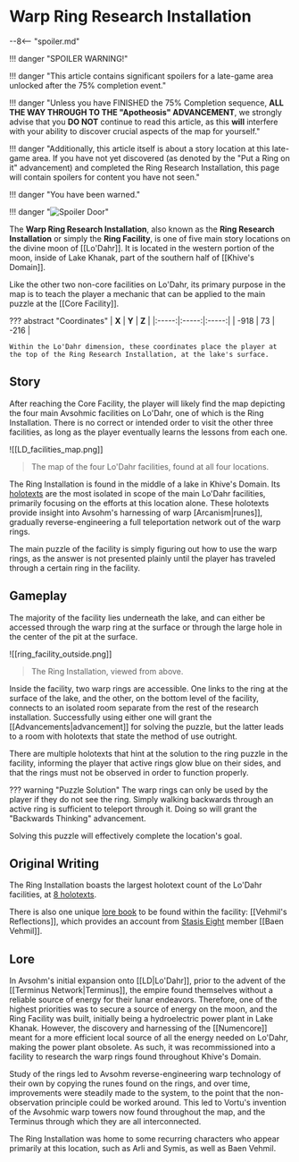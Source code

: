 # Warp Ring Research Installation

--8<-- "spoiler.md"

!!! danger "SPOILER WARNING!"

!!! danger "This article contains significant spoilers for a late-game area unlocked after the 75% completion event."

!!! danger "Unless you have FINISHED the 75% Completion sequence, **ALL THE WAY THROUGH TO THE "Apotheosis" ADVANCEMENT**, we strongly advise that you **DO NOT** continue to read this article, as this **will** interfere with your ability to discover crucial aspects of the map for yourself."

!!! danger "Additionally, this article itself is about a story location at this late-game area. If you have not yet discovered (as denoted by the "Put a Ring on it" advancement) and completed the Ring Research Installation, this page will contain spoilers for content you have not seen."

!!! danger "You have been warned."

!!! danger "![Spoiler Door](/assets/img/spoiler_door.png)"

The **Warp Ring Research Installation**, also known as the **Ring Research Installation** or simply the **Ring Facility**, is one of five main story locations on the divine moon of [[Lo'Dahr]]. It is located in the western portion of the moon, inside of Lake Khanak, part of the southern half of [[Khive's Domain]].

Like the other two non-core facilities on Lo'Dahr, its primary purpose in the map is to teach the player a mechanic that can be applied to the main puzzle at the [[Core Facility]]. 

??? abstract "Coordinates"
    | **X** | **Y** | **Z** |
    |:-----:|:-----:|:-----:|
    | -918  |  73   | -216  |

    Within the Lo'Dahr dimension, these coordinates place the player at the top of the Ring Research Installation, at the lake's surface.

## Story
After reaching the Core Facility, the player will likely find the map depicting the four main Avsohmic facilities on Lo'Dahr, one of which is the Ring Installation. There is no correct or intended order to visit the other three facilities, as long as the player eventually learns the lessons from each one. 

![[LD_facilities_map.png]]
> The map of the four Lo'Dahr facilities, found at all four locations.

The Ring Installation is found in the middle of a lake in Khive's Domain. Its [holotexts](/Story_and_Features/Holotexts/) are the most isolated in scope of the main Lo'Dahr facilities, primarily focusing on the efforts at this location alone. These holotexts provide insight into Avsohm's harnessing of warp [Arcanism|runes]], gradually reverse-engineering a full teleportation network out of the warp rings.

The main puzzle of the facility is simply figuring out how to use the warp rings, as the answer is not presented plainly until the player has traveled through a certain ring in the facility.

## Gameplay
The majority of the facility lies underneath the lake, and can either be accessed through the warp ring at the surface or through the large hole in the center of the pit at the surface.

![[ring_facility_outside.png]]
> The Ring Installation, viewed from above.

Inside the facility, two warp rings are accessible. One links to the ring at the surface of the lake, and the other, on the bottom level of the facility, connects to an isolated room separate from the rest of the research installation. Successfully using either one will grant the [[Advancements|advancement]] for solving the puzzle, but the latter leads to a room with holotexts that state the method of use outright.

There are multiple holotexts that hint at the solution to the ring puzzle in the facility, informing the player that active rings glow blue on their sides, and that the rings must not be observed in order to function properly.

??? warning "Puzzle Solution"
    The warp rings can only be used by the player if they do not see the ring. Simply walking backwards through an active ring is sufficient to teleport through it. Doing so will grant the "Backwards Thinking" advancement.

Solving this puzzle will effectively complete the location's goal.

## Original Writing
The Ring Installation boasts the largest holotext count of the Lo'Dahr facilities, at [8 holotexts](/Story_and_Features/Holotexts/Post-75_Areas/Ring_Facility/).

There is also one unique [lore book](/Lore/Books/) to be found within the facility: [[Vehmil's Reflections]], which provides an account from [Stasis Eight](/Lore/Historical_Figures/Avsohm/Stasis_Eight/) member [[Baen Vehmil]].

## Lore
In Avsohm's initial expansion onto [[LD|Lo'Dahr]], prior to the advent of the [[Terminus Network|Terminus]], the empire found themselves without a reliable source of energy for their lunar endeavors. Therefore, one of the highest priorities was to secure a source of energy on the moon, and the Ring Facility was built, initially being a hydroelectric power plant in Lake Khanak. 
However, the discovery and harnessing of the [[Numencore]] meant for a more efficient local source of all the energy needed on Lo'Dahr, making the power plant obsolete. As such, it was recommissioned into a facility to research the warp rings found throughout Khive's Domain.

Study of the rings led to Avsohm reverse-engineering warp technology of their own by copying the runes found on the rings, and over time, improvements were steadily made to the system, to the point that the non-observation principle could be worked around. This led to Vortu's invention of the Avsohmic warp towers now found throughout the map, and the Terminus through which they are all interconnected.

The Ring Installation was home to some recurring characters who appear primarily at this location, such as Arli and Symis, as well as Baen Vehmil.

